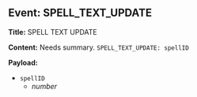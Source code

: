 ## Event: SPELL_TEXT_UPDATE

**Title:** SPELL TEXT UPDATE

**Content:**
Needs summary.
`SPELL_TEXT_UPDATE: spellID`

**Payload:**
- `spellID`
  - *number*